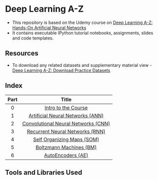 # Deep Learning A-Z

- This repository is based on the Udemy course on [Deep Learning A-Z: Hands-On Artificial Neural Networks](https://www.udemy.com/course/deeplearning/)
- It contains executable IPython tutorial notebooks, assignments, slides and code templates.

## Resources
- To download any related datasets and supplementary material view - [Deep Learning A-Z: Download Practice Datasets](https://www.superdatascience.com/pages/deep-learning)

## Index
| Part | Title |
| :-: | :-: |
| 0 | [Intro to the Course](./part-0) |
| 1 | [Artificial Neural Networks (ANN)](./part-1) |
| 2 | [Convolutional Neural Networks (CNN)](./part-2) |
| 3 | [Recurrent Neural Networks (RNN)](./part-3) |
| 4 | [Self Organizing Maps (SOM)](./part-4) |
| 5 | [Boltzmann Machines (BM)](./part-5) |
| 6 | [AutoEncoders (AE)](./part-6) |

## Tools and Libraries Used

